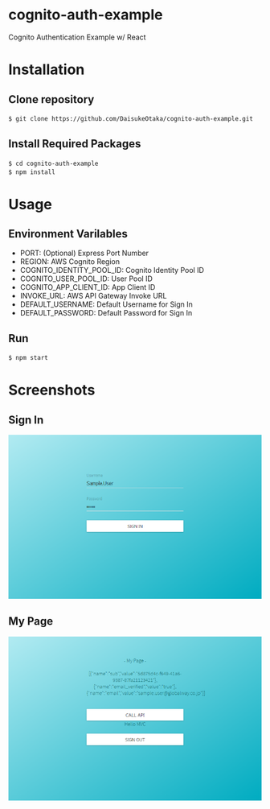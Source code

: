 # cognito-auth-example
Cognito Authentication Example w/ React

# Installation

## Clone repository

```bash
$ git clone https://github.com/DaisukeOtaka/cognito-auth-example.git
```

## Install Required Packages

```bash
$ cd cognito-auth-example
$ npm install
```

# Usage

## Environment Varilables
- PORT: (Optional) Express Port Number
- REGION: AWS Cognito Region
- COGNITO_IDENTITY_POOL_ID: Cognito Identity Pool ID
- COGNITO_USER_POOL_ID: User Pool ID
- COGNITO_APP_CLIENT_ID: App Client ID
- INVOKE_URL: AWS API Gateway Invoke URL
- DEFAULT_USERNAME: Default Username for Sign In
- DEFAULT_PASSWORD: Default Password for Sign In

## Run

```bash
$ npm start
```

# Screenshots

## Sign In
![Sign In](https://raw.githubusercontent.com/DaisukeOtaka/cognito-auth-example/images/images/SignIn.png)

## My Page
![My Page](https://raw.githubusercontent.com/DaisukeOtaka/cognito-auth-example/images/images/MyPage.png)
